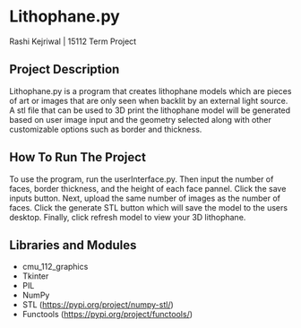 # Lithophane.py
Rashi Kejriwal | 15112 Term Project

## Project Description
Lithophane.py is a program that creates lithophane models which are pieces of art or images that are only seen when backlit by an external light source. A stl file that can be used to 3D print the lithophane model will be generated based on user image input and the geometry selected along with other customizable options such as border and thickness.

## How To Run The Project
To use the program, run the userInterface.py. Then input the number of faces, border thickness, and the height of each face pannel. Click the save inputs button. Next, upload the same number of images as the number of faces. Click the generate STL button which will save the model to the users desktop. Finally, click refresh model to view your 3D lithophane.

## Libraries and Modules
- cmu_112_graphics
- Tkinter
- PIL
- NumPy
- STL (https://pypi.org/project/numpy-stl/)
- Functools (https://pypi.org/project/functools/)




